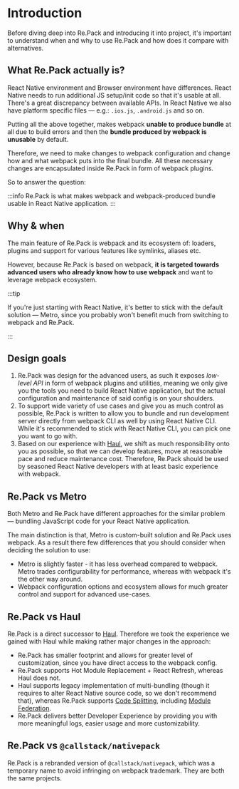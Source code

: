 # Introduction

Before diving deep into Re.Pack and introducing it into project, it's important to understand when and why to use Re.Pack and how does it compare with alternatives.

## What Re.Pack actually is?

React Native environment and Browser environment have differences. React Native needs to run additional JS setup/init code so that it's usable at all. There's a great discrepancy between available APIs. In React Native we also have platform specific files — e.g.: `.ios.js`, `.android.js` and so on.

Putting all the above together, makes webpack **unable to produce bundle** at all due to build errors and then the **bundle produced by webpack is unusable** by default.

Therefore, we need to make changes to webpack configuration and change how and what webpack puts into the final bundle. All these necessary changes are encapsulated inside Re.Pack in form of webpack plugins.

So to answer the question:

:::info Re.Pack is what makes webpack and webpack-produced bundle usable in React Native application.
:::

## Why & when

The main feature of Re.Pack is webpack and its ecosystem of: loaders, plugins and support for various features like symlinks, aliases etc.

However, because Re.Pack is based on webpack, **it is targeted towards advanced users who already know how to use webpack** and want to leverage webpack ecosystem.

:::tip

If you're just starting with React Native, it's better to stick with the default solution — Metro, since you probably won't benefit much from switching to webpack and Re.Pack.

:::

## Design goals

1. Re.Pack was design for the advanced users, as such it exposes _low-level API_ in form of webpack plugins and utilities, meaning we only give you the tools you need to build React Native application, but the actual configuration and maintenance of said config is on your shoulders.
2. To support wide variety of use cases and give you as much control as possible, Re.Pack is written to allow you to bundle and run development server directly from webpack CLI as well by using React Native CLI. While it's recommended to stick with React Native CLI, you can pick one you want to go with.
3. Based on our experience with [Haul](https://github.com/callstack/haul), we shift as much responsibility onto you as possible, so that we can develop features, move at reasonable pace and reduce maintenance cost. Therefore, Re.Pack should be used by seasoned React Native developers with at least basic experience with webpack.

## Re.Pack vs Metro

Both Metro and Re.Pack have different approaches for the similar problem — bundling JavaScript code for your React Native application.

The main distinction is that, Metro is custom-built solution and Re.Pack uses webpack. As a result there few differences that you should consider when deciding the solution to use:

- Metro is slightly faster - it has less overhead compared to webpack. Metro trades configurability for performance, whereas with webpack it's the other way around.
- Webpack configuration options and ecosystem allows for much greater control and support for advanced use-cases.

## Re.Pack vs Haul

Re.Pack is a direct successor to [Haul](https://github.com/callstack/haul). Therefore we took the experience we gained with Haul while making rather major changes in the approach:

- Re.Pack has smaller footprint and allows for greater level of customization, since you have direct access to the webpack config.
- Re.Pack supports Hot Module Replacement + React Refresh, whereas Haul does not.
- Haul supports legacy implementation of multi-bundling (though it requires to alter React Native source code, so we don't recommend that), whereas Re.Pack supports [Code Splitting](/docs/features/code-splitting), including [Module Federation](/docs/features/module-federation).
- Re.Pack delivers better Developer Experience by providing you with more meaningful logs, easier usage and more customizability.

## Re.Pack vs `@callstack/nativepack`

Re.Pack is a rebranded version of `@callstack/nativepack`, which was a temporary name to avoid infringing on webpack trademark. They are both the same projects.
